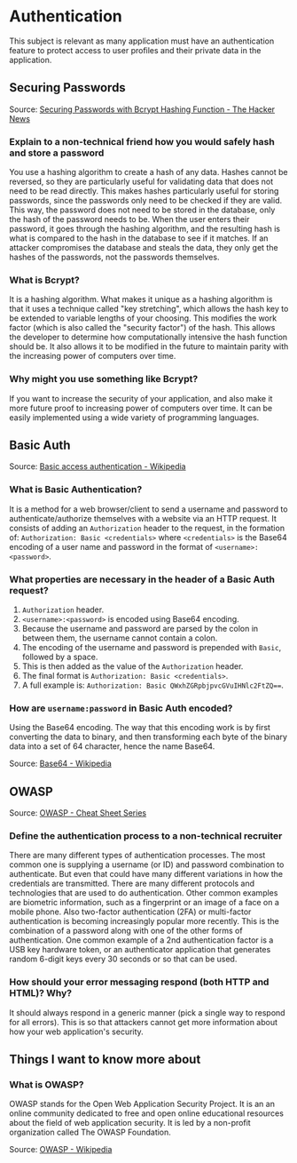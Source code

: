# Authentication

This subject is relevant as many application must have an authentication feature to protect access to user profiles and their private data in the application.

## Securing Passwords

Source: [Securing Passwords with Bcrypt Hashing Function - The Hacker News](https://thehackernews.com/2014/04/securing-passwords-with-bcrypt-hashing.html)

### Explain to a non-technical friend how you would safely hash and store a password

You use a hashing algorithm to create a hash of any data. Hashes cannot be reversed, so they are particularly useful for validating data that does not need to be read directly. This makes hashes particularly useful for storing passwords, since the passwords only need to be checked if they are valid. This way, the password does not need to be stored in the database, only the hash of the password needs to be. When the user enters their password, it goes through the hashing algorithm, and the resulting hash is what is compared to the hash in the database to see if it matches. If an attacker compromises the database and steals the data, they only get the hashes of the passwords, not the passwords themselves.

### What is Bcrypt?

It is a hashing algorithm. What makes it unique as a hashing algorithm is that it uses a technique called "key stretching", which allows the hash key to be extended to variable lengths of your choosing. This modifies the work factor (which is also called the "security factor") of the hash. This allows the developer to determine how computationally intensive the hash function should be. It also allows it to be modified in the future to maintain parity with the increasing power of computers over time.

### Why might you use something like Bcrypt?

If you want to increase the security of your application, and also make it more future proof to increasing power of computers over time. It can be easily implemented using a wide variety of programming languages.

## Basic Auth

Source: [Basic access authentication - Wikipedia](https://en.wikipedia.org/wiki/Basic_access_authentication)

### What is Basic Authentication?

It is a method for a web browser/client to send a username and password to authenticate/authorize themselves with a website via an HTTP request. It consists of adding an `Authorization` header to the request, in the formation of: `Authorization: Basic <credentials>` where `<credentials>` is the Base64 encoding of a user name and password in the format of `<username>:<password>`.

### What properties are necessary in the header of a Basic Auth request?

1) `Authorization` header.
2) `<username>:<password>` is encoded using Base64 encoding.
3) Because the username and password are parsed by the colon in between them, the username cannot contain a colon.
4) The encoding of the username and password is prepended with `Basic`, followed by a space.
5) This is then added as the value of the `Authorization` header.
6) The final format is `Authorization: Basic <credentials>`.
7) A full example is: `Authorization: Basic QWxhZGRpbjpvcGVuIHNlc2FtZQ==`.

### How are `username:password` in Basic Auth encoded?

Using the Base64 encoding. The way that this encoding work is by first converting the data to binary, and then transforming each byte of the binary data into a set of 64 character, hence the name Base64.

Source: [Base64 - Wikipedia](https://en.wikipedia.org/wiki/Base64)

## OWASP

Source: [OWASP - Cheat Sheet Series](https://cheatsheetseries.owasp.org/cheatsheets/Authentication_Cheat_Sheet.html)

### Define the authentication process to a non-technical recruiter

There are many different types of authentication processes. The most common one is supplying a username (or ID) and password combination to authenticate. But even that could have many different variations in how the credentials are transmitted. There are many different protocols and technologies that are used to do authentication. Other common examples are biometric information, such as a fingerprint or an image of a face on a mobile phone. Also two-factor authentication (2FA) or multi-factor authentication is becoming increasingly popular more recently. This is the combination of a password along with one of the other forms of authentication. One common example of a 2nd authentication factor is a USB key hardware token, or an authenticator application that generates random 6-digit keys every 30 seconds or so that can be used.

### How should your error messaging respond (both HTTP and HTML)? Why?

It should always respond in a generic manner (pick a single way to respond for all errors). This is so that attackers cannot get more information about how your web application's security.

## Things I want to know more about

### What is OWASP?

OWASP stands for the Open Web Application Security Project. It is an an online community dedicated to free and open online educational resources about the field of web application security. It is led by a non-profit organization called The OWASP Foundation.

Source: [OWASP - Wikipedia](https://en.wikipedia.org/wiki/OWASP)
